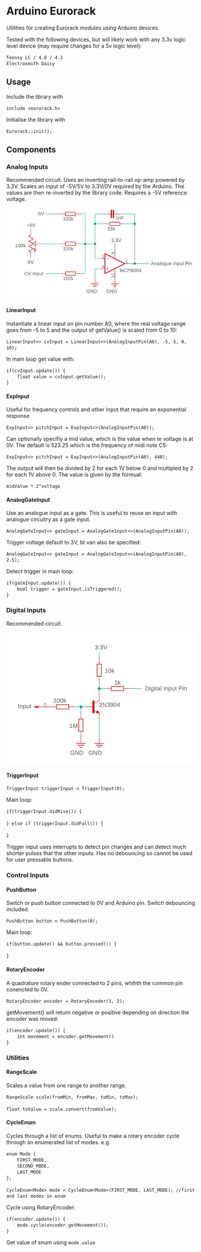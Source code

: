 # Arduino Eurorack

Utilities for creating Eurorack modules using Arduino devices.

Tested with the following devices, but will likely work with any 3.3v logic level device (may require changes for a 5v logic level):

    Teensy LC / 4.0 / 4.1
    Electrosmith Daisy


## Usage

Include the library with 

    include <eurorack.h>
    
Initialise the library with

    Eurorack::init();
    

## Components

### Analog Inputs

Recommended circuit. Uses an inverting rail-to-rail op-amp powered by 3.3V. Scales an input of -5V/5V to 3.3V/0V required by the Arduino. 
The values are then re-inverted by the library code. Requires a -5V reference voltage.

![Analog Input Circuit](/docs/input_analogue.png)

#### LinearInput

Instantiate a linear input on pin number A0, where the real voltage range goes from -5 to 5 and the output of getValue() is scaled from 0 to 10:

    LinearInput<> cvInput = LinearInput<>(AnalogInputPin(A0), -5, 5, 0, 10);
    
In main loop get value with:

    if(cvInput.update()) {
        float value = cvInput.getValue();
    }

#### ExpInput

Useful for frequency controls and other input that require an exponential response

    ExpInput<> pitchInput = ExpInput<>(AnalogInputPin(A0));

Can optionally specifiy a mid value, which is the value when te voltage is at 0V. The default is 523.25 which is the frequency of midi note C5:

    ExpInput<> pitchInput = ExpInput<>(AnalogInputPin(A0), 440);

The output will then be divided by 2 for each 1V below 0 and multipled by 2 for each 1V above 0. The value is given by the formual:

    midValue * 2^voltage

#### AnalogGateInput

Use an analogue input as a gate. This is useful to reuse an input with analogue circuitry as a gate input.

    AnalogGateInput<> gateInput = AnalogGateInput<>(AnalogInputPin(A0));

Trigger voltage default to 3V, bt van also be specified:

    AnalogGateInput<> gateInput = AnalogGateInput<>(AnalogInputPin(A0), 2.5);

Detect trigger in main loop:

    if(gateInput.update()) {
        bool trigger = gateInput.isTriggered();
    }


### Digital Inputs

Recommended circuit.

![Digital Input Circuit](/docs/input_digital.png)

#### TriggerInput

    TriggerInput triggerInput = TriggerInput(0);

Main loop:

    if(triggerInput.didRise()) {
        
    } else if (triggerInput.didFall()) {
    
    }
    
Trigger input uses interrupts to detect pin changes and can detect much shorter pulses that the other inputs. Has no debouncing so cannot be used for user pressable buttons.

### Control Inputs

#### PushButton

Switch or push button connected to 0V and Arduino pin. Switch debouncing included.

    PushButton button = PushButton(0);
    
Main loop:

    if(button.update() && button.pressed()) {
        
    }

#### RotaryEncoder

A quadrature rotary ender connected to 2 pins, whihth the common pin conencted to 0V.

    RotaryEncoder encoder = RotaryEncoder(1, 2);
    
getMovement() will return negative or positive depending on direction the encoder was moved:
    
    if(encoder.update()) {
        int movement = encoder.getMovement()
    }

### Utilities

#### RangeScale

Scales a value from one range to another range.

    RangeScale scale(fromMin, fromMax, toMin, toMax);
    
    float toValue = scale.convert(fromValue);
    
#### CycleEnum

Cycles through a list of enums. Useful to make a rotary encoder cycle through an enumerated list of modes. e.g.

    enum Mode {
        FIRST_MODE,
        SECOND_MODE,
        LAST_MODE
    };
    
    CycleEnum<Mode> mode = CycleEnum<Mode>(FIRST_MODE, LAST_MODE); //first and last modes in enum
    
Cycle using RotaryEncoder:
    
    if(encoder.update()) {
        mode.cycle(encoder.getMovement());
    }

Get value of enum using ```mode.value```
